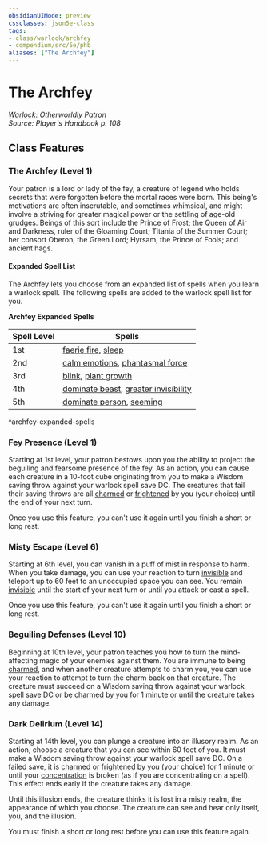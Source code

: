 ```yaml
---
obsidianUIMode: preview
cssclasses: json5e-class
tags:
- class/warlock/archfey
- compendium/src/5e/phb
aliases: ["The Archfey"]
---
```

# The Archfey
*[Warlock](./warlock.md#): Otherworldly Patron*  
*Source: Player's Handbook p. 108*  


## Class Features

### The Archfey (Level 1)

Your patron is a lord or lady of the fey, a creature of legend who holds secrets that were forgotten before the mortal races were born. This being's motivations are often inscrutable, and sometimes whimsical, and might involve a striving for greater magical power or the settling of age-old grudges. Beings of this sort include the Prince of Frost; the Queen of Air and Darkness, ruler of the Gloaming Court; Titania of the Summer Court; her consort Oberon, the Green Lord; Hyrsam, the Prince of Fools; and ancient hags.

#### Expanded Spell List

The Archfey lets you choose from an expanded list of spells when you learn a warlock spell. The following spells are added to the warlock spell list for you.

**Archfey Expanded Spells**

| Spell Level | Spells |
|-------------|--------|
| 1st | [faerie fire](../spells/faerie-fire.md#), [sleep](../spells/sleep.md#) |
| 2nd | [calm emotions](../spells/calm-emotions.md#), [phantasmal force](../spells/phantasmal-force.md#) |
| 3rd | [blink](../spells/blink.md#), [plant growth](../spells/plant-growth.md#) |
| 4th | [dominate beast](../spells/dominate-beast.md#), [greater invisibility](../spells/greater-invisibility.md#) |
| 5th | [dominate person](../spells/dominate-person.md#), [seeming](../spells/seeming.md#) |
^archfey-expanded-spells

### Fey Presence (Level 1)

Starting at 1st level, your patron bestows upon you the ability to project the beguiling and fearsome presence of the fey. As an action, you can cause each creature in a 10-foot cube originating from you to make a Wisdom saving throw against your warlock spell save DC. The creatures that fail their saving throws are all [charmed](../../Rules%20&%20Options/5e%20Rules/conditions.md##charmed) or [frightened](../../Rules%20&%20Options/5e%20Rules/conditions.md##frightened) by you (your choice) until the end of your next turn.

Once you use this feature, you can't use it again until you finish a short or long rest.

### Misty Escape (Level 6)

Starting at 6th level, you can vanish in a puff of mist in response to harm. When you take damage, you can use your reaction to turn [invisible](../../Rules%20&%20Options/5e%20Rules/conditions.md##invisible) and teleport up to 60 feet to an unoccupied space you can see. You remain [invisible](../../Rules%20&%20Options/5e%20Rules/conditions.md##invisible) until the start of your next turn or until you attack or cast a spell.

Once you use this feature, you can't use it again until you finish a short or long rest.

### Beguiling Defenses (Level 10)

Beginning at 10th level, your patron teaches you how to turn the mind-affecting magic of your enemies against them. You are immune to being [charmed](../../Rules%20&%20Options/5e%20Rules/conditions.md.md.md##charmed), and when another creature attempts to charm you, you can use your reaction to attempt to turn the charm back on that creature. The creature must succeed on a Wisdom saving throw against your warlock spell save DC or be [charmed](../../Rules%20&%20Options/5e%20Rules/conditions.md.md##charmed) by you for 1 minute or until the creature takes any damage.

### Dark Delirium (Level 14)

Starting at 14th level, you can plunge a creature into an illusory realm. As an action, choose a creature that you can see within 60 feet of you. It must make a Wisdom saving throw against your warlock spell save DC. On a failed save, it is [charmed](../../Rules%20&%20Options/5e%20Rules/conditions.md##charmed) or [frightened](../../Rules%20&%20Options/5e%20Rules/conditions.md.md##frightened) by you (your choice) for 1 minute or until your [concentration](../../Rules%20&%20Options/5e%20Rules/conditions.md##concentration) is broken (as if you are concentrating on a spell). This effect ends early if the creature takes any damage.

Until this illusion ends, the creature thinks it is lost in a misty realm, the appearance of which you choose. The creature can see and hear only itself, you, and the illusion.

You must finish a short or long rest before you can use this feature again.